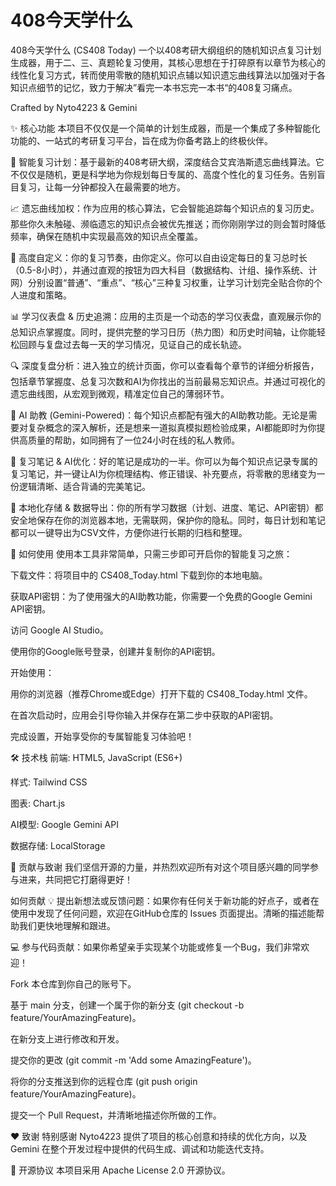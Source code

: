 # 408今天学什么
408今天学什么 (CS408 Today)
一个以408考研大纲组织的随机知识点复习计划生成器，用于二、三、真题轮复习使用，其核心思想在于打碎原有以章节为核心的线性化复习方式，转而使用零散的随机知识点辅以知识遗忘曲线算法以加强对于各知识点细节的记忆，致力于解决”看完一本书忘完一本书“的408复习痛点。

Crafted by Nyto4223 & Gemini

✨ 核心功能
本项目不仅仅是一个简单的计划生成器，而是一个集成了多种智能化功能的、一站式的考研复习平台，旨在成为你备考路上的终极伙伴。

🧠 智能复习计划：基于最新的408考研大纲，深度结合艾宾浩斯遗忘曲线算法。它不仅仅是随机，更是科学地为你规划每日专属的、高度个性化的复习任务。告别盲目复习，让每一分钟都投入在最需要的地方。

📈 遗忘曲线加权：作为应用的核心算法，它会智能追踪每个知识点的复习历史。那些你久未触碰、濒临遗忘的知识点会被优先推送；而你刚刚学过的则会暂时降低频率，确保在随机中实现最高效的知识点全覆盖。

🎨 高度自定义：你的复习节奏，由你定义。你可以自由设定每日的复习总时长（0.5-8小时），并通过直观的按钮为四大科目（数据结构、计组、操作系统、计网）分别设置“普通”、“重点”、“核心”三种复习权重，让学习计划完全贴合你的个人进度和策略。

📊 学习仪表盘 & 历史追溯：应用的主页是一个动态的学习仪表盘，直观展示你的总知识点掌握度。同时，提供完整的学习日历（热力图）和历史时间轴，让你能轻松回顾与复盘过去每一天的学习情况，见证自己的成长轨迹。

🔍 深度复盘分析：进入独立的统计页面，你可以查看每个章节的详细分析报告，包括章节掌握度、总复习次数和AI为你找出的当前最易忘知识点。并通过可视化的遗忘曲线图，从宏观到微观，精准定位自己的薄弱环节。

🤖 AI 助教 (Gemini-Powered)：每个知识点都配有强大的AI助教功能。无论是需要对复杂概念的深入解析，还是想来一道拟真模拟题检验成果，AI都能即时为你提供高质量的帮助，如同拥有了一位24小时在线的私人教师。

📝 复习笔记 & AI优化：好的笔记是成功的一半。你可以为每个知识点记录专属的复习笔记，并一键让AI为你梳理结构、修正错误、补充要点，将零散的思绪变为一份逻辑清晰、适合背诵的完美笔记。

💾 本地化存储 & 数据导出：你的所有学习数据（计划、进度、笔记、API密钥）都安全地保存在你的浏览器本地，无需联网，保护你的隐私。同时，每日计划和笔记都可以一键导出为CSV文件，方便你进行长期的归档和整理。

🚀 如何使用
使用本工具非常简单，只需三步即可开启你的智能复习之旅：

下载文件：将项目中的 CS408_Today.html 下载到你的本地电脑。

获取API密钥：为了使用强大的AI助教功能，你需要一个免费的Google Gemini API密钥。

访问 Google AI Studio。

使用你的Google账号登录，创建并复制你的API密钥。

开始使用：

用你的浏览器（推荐Chrome或Edge）打开下载的 CS408_Today.html 文件。

在首次启动时，应用会引导你输入并保存在第二步中获取的API密钥。

完成设置，开始享受你的专属智能复习体验吧！

🛠️ 技术栈
前端: HTML5, JavaScript (ES6+)

样式: Tailwind CSS

图表: Chart.js

AI模型: Google Gemini API

数据存储: LocalStorage

🤝 贡献与致谢
我们坚信开源的力量，并热烈欢迎所有对这个项目感兴趣的同学参与进来，共同把它打磨得更好！

如何贡献
💡 提出新想法或反馈问题：如果你有任何关于新功能的好点子，或者在使用中发现了任何问题，欢迎在GitHub仓库的 Issues 页面提出。清晰的描述能帮助我们更快地理解和跟进。

💻 参与代码贡献：如果你希望亲手实现某个功能或修复一个Bug，我们非常欢迎！

Fork 本仓库到你自己的账号下。

基于 main 分支，创建一个属于你的新分支 (git checkout -b feature/YourAmazingFeature)。

在新分支上进行修改和开发。

提交你的更改 (git commit -m 'Add some AmazingFeature')。

将你的分支推送到你的远程仓库 (git push origin feature/YourAmazingFeature)。

提交一个 Pull Request，并清晰地描述你所做的工作。

❤️ 致谢
特别感谢 Nyto4223 提供了项目的核心创意和持续的优化方向，以及 Gemini 在整个开发过程中提供的代码生成、调试和功能迭代支持。

📄 开源协议
本项目采用 Apache License 2.0 开源协议。
